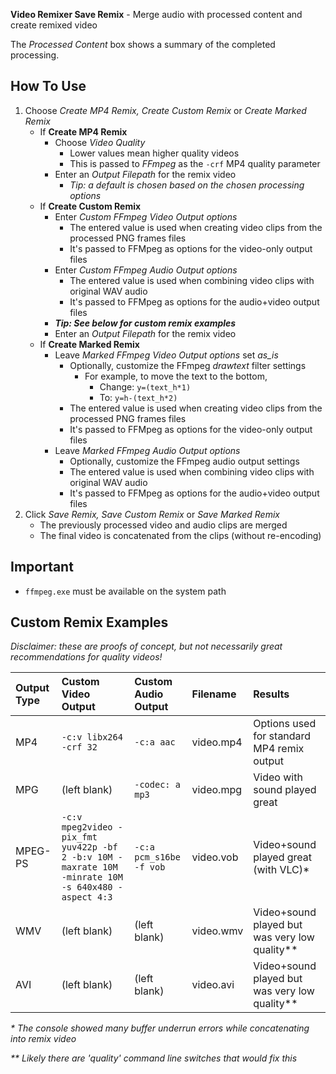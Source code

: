 **Video Remixer Save Remix** - Merge audio with processed content and create remixed video

The _Processed Content_ box shows a summary of the completed processing.

## How To Use
1. Choose _Create MP4 Remix, Create Custom Remix_ or _Create Marked Remix_
    - If **Create MP4 Remix**
        - Choose _Video Quality_
            - Lower values mean higher quality videos
            - This is passed to _FFmpeg_ as the `-crf` MP4 quality parameter
        - Enter an _Output Filepath_ for the remix video
            - _Tip: a default is chosen based on the chosen processing options_
    - If **Create Custom Remix**
        - Enter _Custom FFmpeg Video Output options_
            - The entered value is used when creating video clips from the processed PNG frames files
            - It's passed to FFMpeg as options for the video-only output files
        - Enter _Custom FFmpeg Audio Output options_
            - The entered value is used when combining video clips with original WAV audio
            - It's passed to FFMpeg as options for the audio+video output files
        - **_Tip: See below for custom remix examples_**
        - Enter an _Output Filepath_ for the remix video
    - If **Create Marked Remix**
        - Leave _Marked FFmpeg Video Output options_ set _as_is_
            - Optionally, customize the FFmpeg _drawtext_ filter settings
                - For example, to move the text to the bottom,
                    - Change: `y=(text_h*1)`
                    - To: `y=h-(text_h*2)`
            - The entered value is used when creating video clips from the processed PNG frames files
            - It's passed to FFMpeg as options for the video-only output files
        - Leave _Marked FFmpeg Audio Output options_
            - Optionally, customize the FFmpeg audio output settings
            - The entered value is used when combining video clips with original WAV audio
            - It's passed to FFMpeg as options for the audio+video output files
1. Click _Save Remix, Save Custom Remix_ or _Save Marked Remix_
    - The previously processed video and audio clips are merged
    - The final video is concatenated from the clips (without re-encoding)

## Important
- `ffmpeg.exe` must be available on the system path

## Custom Remix Examples
_Disclaimer: these are proofs of concept, but not necessarily great recommendations for quality videos!_

| Output Type | Custom Video Output | Custom Audio Output | Filename | Results |
| :- | :- | :- | :- | :- |
| MP4 | `-c:v libx264 -crf 32` | `-c:a aac` | video.mp4 | Options used for standard MP4 remix output |
| MPG | (left blank) | `-codec: a mp3` | video.mpg | Video with sound played great |
| MPEG-PS | `-c:v mpeg2video -pix_fmt yuv422p -bf 2 -b:v 10M -maxrate 10M -minrate 10M -s 640x480 -aspect 4:3` | `-c:a pcm_s16be -f vob` | video.vob | Video+sound played great (with VLC)* |
| WMV | (left blank) | (left blank) | video.wmv | Video+sound played but was very low quality** |
| AVI | (left blank) | (left blank) | video.avi | Video+sound played but was very low quality** |

_* The console showed many buffer underrun errors while concatenating into remix video_

_** Likely there are 'quality' command line switches that would fix this_

